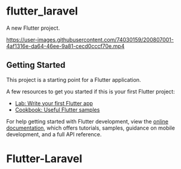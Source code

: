 # flutter_laravel

A new Flutter project.


https://user-images.githubusercontent.com/74030159/200807001-4af1316e-da64-46ee-9a81-cecd0cccf70e.mp4


## Getting Started

This project is a starting point for a Flutter application.

A few resources to get you started if this is your first Flutter project:

- [Lab: Write your first Flutter app](https://docs.flutter.dev/get-started/codelab)
- [Cookbook: Useful Flutter samples](https://docs.flutter.dev/cookbook)

For help getting started with Flutter development, view the
[online documentation](https://docs.flutter.dev/), which offers tutorials,
samples, guidance on mobile development, and a full API reference.
# Flutter-Laravel
